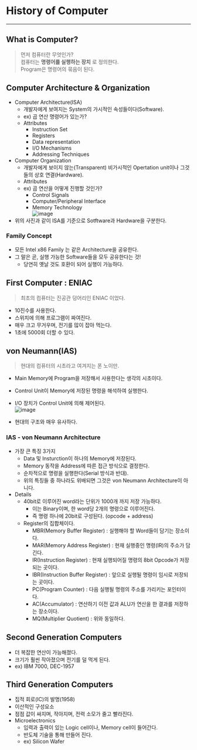 # History of Computer
---
## What is Computer?
> 먼저 컴퓨터란 무엇인가?  
> 컴퓨터는 __명령어를 실행하는 장치__ 로 정의한다.  
> Program은 명령어의 묶음이 된다.  

## Computer Architecture & Organization
- Computer Architecture(ISA)
  - 개발자에게 보여지는 System의 가시적인 속성들이다(Software).
  - ex) 곱 연산 명령어가 있는가?
  - Attributes
    - Instruction Set
    - Registers
    - Data representation
    - I/O Mechanisms
    - Addressing Techniques 
- Computer Organization
  - 개발자에게 보이지 않는(Transparent) 비가시적인 Opertation unit이나 그것들의 상호 연결(Hardware).
  - Attributes
  - ex) 곱 연산을 어떻게 진행할 것인가?
    - Control Signals
    - Computer/Peripheral Interface
    - Memory Technology  
![image](https://user-images.githubusercontent.com/71700079/157041086-42a60cef-e81e-4803-97a9-8e22799f3eca.png)  
- 위의 사진과 같이 ISA를 기준으로 Sotftware과 Hardware을 구분한다.

### Family Concept
- 모든 Intel x86 Family 는 같은 Architecture을 공유한다.
- 그 말은 곧, 실행 가능한 Software들을 모두 공유한다는 것!
  - 당연히 옛날 것도 호환이 되어 실행이 가능하다.

## First Computer : ENIAC
> 최초의 컴퓨터는 진공관 덩어리인 ENIAC 이었다.  

- 10진수를 사용한다.
- 스위치에 의해 프로그램이 짜여진다.
- 매우 크고 무거우며, 전기를 많이 잡아 먹는다.
- 1초에 5000회 더할 수 있다.

## von Neumann(IAS)
> 현대의 컴퓨터의 시초라고 여겨지는 폰 노이만.  

- Main Memory에 Program을 저장해서 사용한다는 생각의 시초이다.
- Control Unit이 Memory에 저장된 명령을 해석하여 실행한다.
- I/O 장치가 Control Unit에 의해 제어된다.  
![image](https://user-images.githubusercontent.com/71700079/157042073-12e4a563-456c-4cd4-a05b-008660b6664e.png)  

- 현대의 구조와 매우 유사하다.

### IAS - von Neumann Architecture
- 가장 큰 특징 3가지
  - Data 및 Insturction이 하나의 Memory에 저장된다.
  - Memory 동작을 Address에 따른 접근 방식으로 결정한다.
  - 순차적으로 명령을 실행한다(Serial 방식과 반대).
  - 위의 특징들 중 하나라도 위배되면 그것은 von Neumann Architecture이 아니다.
- Details
  - 40bit로 이루어진 word라는 단위가 1000개 까지 저장 가능하다.
    - 이는 Binary이며, 한 word당 2개의 명령으로 이루어진다.
    - 즉 명령 하나에 20bit로 구성된다. (opcode + address)
  - Register의 집합체이다.
    - MBR(Memory Buffer Register) : 실행해야 할 Word들이 담기는 장소이다.
    - MAR(Memory Address Register) : 현재 실행중인 명령(IR)의 주소가 담긴다.
    - IR(Instruction Register) : 현재 실행되어질 명령의 8bit Opcode가 저장되는 곳이다.
    - IBR(Instruction Buffer Register) : 앞으로 실행될 명령이 임시로 저장되는 곳이다.
    - PC(Program Counter) : 다음 실행될 명령의 주소를 가리키는 포인터이다.
    - AC(Accumulator) : 연산하기 이전 값과 ALU가 연산을 한 결과를 저장하는 장소이다.
    - MQ(Multiplier Quotient) : 위와 동일하다.

## Second Generation Computers
- 더 복잡한 연산이 가능해졌다.
- 크기가 훨씬 작아졌으며 전기를 덜 먹게 된다.
- ex) IBM 7000, DEC-1957

## Third Generation Computers
- 집적 회로(IC)의 발명(1958)
- 이산적인 구성요소
- 점점 값이 싸지며, 작아지며, 전력 소모가 줄고 빨라진다.
- Microelectronics
  - 입력과 출력이 있는 Logic cell이나, Memory cell이 들어간다.
  - 반도체 기술을 통해 만들어 진다.
  - ex) Silicon Wafer
